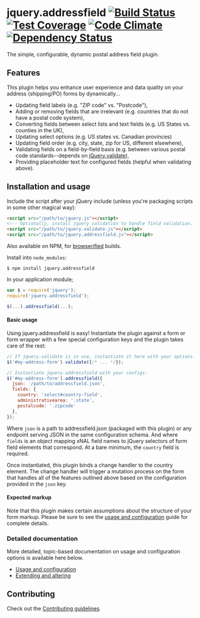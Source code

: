 # jquery.addressfield [![Build Status](https://travis-ci.org/tableau-mkt/jquery.addressfield.svg?branch=1.1)](https://travis-ci.org/tableau-mkt/jquery.addressfield) [![Test Coverage](https://codeclimate.com/github/tableau-mkt/jquery.addressfield/badges/coverage.svg)](https://codeclimate.com/github/tableau-mkt/jquery.addressfield) [![Code Climate](https://codeclimate.com/github/tableau-mkt/jquery.addressfield/badges/gpa.svg)](https://codeclimate.com/github/tableau-mkt/jquery.addressfield) [![Dependency Status](https://gemnasium.com/tableau-mkt/jquery.addressfield.svg)](https://gemnasium.com/tableau-mkt/jquery.addressfield)

The simple, configurable, dynamic postal address field plugin.

## Features
This plugin helps you enhance user experience and data quality on your address
(shipping/PO) forms by dynamically...
- Updating field labels (e.g. "ZIP code" vs. "Postcode"),
- Adding or removing fields that are irrelevant (e.g. countries that do not have
  a postal code system),
- Converting fields between select lists and text fields (e.g. US States vs.
  counties in the UK),
- Updating select options (e.g. US states vs. Canadian provinces)
- Updating field order (e.g. city, state, zip for US, different elsewhere),
- Validating fields on a field-by-field basis (e.g. between various
  postal code standards--depends on [jQuery.validate](http://jqueryvalidation.org/)),
- Providing placeholder text for configured fields (helpful when validating
  above).

## Installation and usage
Include the script after your jQuery include (unless you're packaging scripts
in some other magical way):

```html
<script src="/path/to/jquery.js"></script>
<!-- Optionally, install jquery validation to handle field validation. -->
<script src="/path/to/jquery.validate.js"></script>
<script src="/path/to/jquery.addressfield.js"></script>
```

Also available on NPM, for [browserified](http://browserify.org/) builds.

Install into `node_modules`:

```shell
$ npm install jquery.addressfield
```

In your application module;

```javascript
var $ = require('jquery');
require('jquery.addressfield');

$(...).addressfield(...);
```

#### Basic usage
Using jquery.addressfield is easy! Instantiate the plugin against a form or form
wrapper with a few special configuration keys and the plugin takes care of the
rest:

```javascript
// If jquery.validate is in use, instantiate it here with your options:
$('#my-address-form').validate({/* ... */});

// Instantiate jquery.addressfield with your configs:
$('#my-address-form').addressfield({
  json: '/path/to/addressfield.json',
  fields: {
    country: 'select#country-field',
    administrativearea: '.state',
    postalcode: '.zipcode'
  },
});
```

Where `json` is a path to addressfield.json (packaged with this plugin) or any
endpoint serving JSON in the same configuration schema. And where `fields` is
an object mapping xNAL field names to jQuery selectors of form field elements
that correspond. At a bare minimum, the `country` field is required.

Once instantiated, this plugin binds a change handler to the country element.
The change handler will trigger a mutation process on the form that handles all
of the features outlined above based on the configuration provided in the `json`
key.

#### Expected markup

Note that this plugin makes certain assumptions about the structure of your form
markup. Please be sure to see the [usage and configuration](docs/usage.md) guide
for complete details.

### Detailed documentation
More detailed, topic-based documentation on usage and configuration options is
available here below.

- [Usage and configuration](docs/usage.md)
- [Extending and altering](docs/extend.md)

## Contributing
Check out the [Contributing guidelines](CONTRIBUTING.md)
